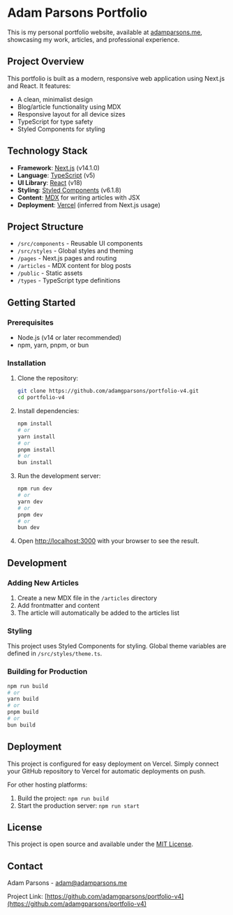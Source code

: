 # Adam Parsons Portfolio

This is my personal portfolio website, available at [adamparsons.me](https://www.adamparsons.me), showcasing my work, articles, and professional experience.

## Project Overview

This portfolio is built as a modern, responsive web application using Next.js and React. It features:

- A clean, minimalist design
- Blog/article functionality using MDX
- Responsive layout for all device sizes
- TypeScript for type safety
- Styled Components for styling

## Technology Stack

- **Framework**: [Next.js](https://nextjs.org/) (v14.1.0)
- **Language**: [TypeScript](https://www.typescriptlang.org/) (v5)
- **UI Library**: [React](https://reactjs.org/) (v18)
- **Styling**: [Styled Components](https://styled-components.com/) (v6.1.8)
- **Content**: [MDX](https://mdxjs.com/) for writing articles with JSX
- **Deployment**: [Vercel](https://vercel.com/) (inferred from Next.js usage)

## Project Structure

- `/src/components` - Reusable UI components
- `/src/styles` - Global styles and theming
- `/pages` - Next.js pages and routing
- `/articles` - MDX content for blog posts
- `/public` - Static assets
- `/types` - TypeScript type definitions

## Getting Started

### Prerequisites

- Node.js (v14 or later recommended)
- npm, yarn, pnpm, or bun

### Installation

1. Clone the repository:
   ```bash
   git clone https://github.com/adamgparsons/portfolio-v4.git
   cd portfolio-v4
   ```

2. Install dependencies:
   ```bash
   npm install
   # or
   yarn install
   # or
   pnpm install
   # or
   bun install
   ```

3. Run the development server:
   ```bash
   npm run dev
   # or
   yarn dev
   # or
   pnpm dev
   # or
   bun dev
   ```

4. Open [http://localhost:3000](http://localhost:3000) with your browser to see the result.

## Development

### Adding New Articles

1. Create a new MDX file in the `/articles` directory
2. Add frontmatter and content
3. The article will automatically be added to the articles list

### Styling

This project uses Styled Components for styling. Global theme variables are defined in `/src/styles/theme.ts`.

### Building for Production

```bash
npm run build
# or
yarn build
# or
pnpm build
# or
bun build
```

## Deployment

This project is configured for easy deployment on Vercel. Simply connect your GitHub repository to Vercel for automatic deployments on push.

For other hosting platforms:

1. Build the project: `npm run build`
2. Start the production server: `npm run start`

## License

This project is open source and available under the [MIT License](LICENSE).

## Contact

Adam Parsons - [adam@adamparsons.me](mailto:adam@adamparsons.me)

Project Link: [https://github.com/adamgparsons/portfolio-v4](https://github.com/adamgparsons/portfolio-v4)


